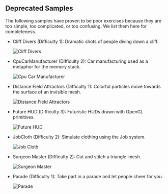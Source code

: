 ## Deprecated Samples

The following samples have proven to be poor exercises because they are too simple, too complicated, or too confusing. We list them here for completeness.

 * Cliff Divers (Difficulty 1): Dramatic shots of people diving down a cliff.

    ![Cliff Divers](_imgs/CliffDivers.gif?raw=true)

 * CpuCarManufacturer (Difficulty 2): Car manufacturing used as a metaphor for the memory stack.

    ![Cpu Car Manufacturer](_imgs/CpuCarManufacturer.png?raw=true)

 * Distance Field Attractors (Difficulty 1): Colorful particles move towards the surface of an invisible mesh.

    ![Distance Field Attractors](_imgs/DistanceFieldAttractors.gif?raw=true)
    
* Future HUD (Difficulty 3): Futuristic HUDs drawn with OpenGL primitives.
 
    ![Future HUD](_imgs/FutureHUD.png?raw=true)
 * JobCloth (Difficulty 2): Simulate clothing using the Job system.

    ![Job Cloth](_imgs/JobCloth.gif?raw=true)

 * Surgeon Master (Difficulty 2): Cut and stitch a triangle-mesh.

    ![Surgeon Master](_imgs/SurgeonMaster.png?raw=true)

* Parade (Difficulty 1): Take part in a parade and let people cheer for you.

    ![Parade](_imgs/Parade.gif?raw=true)
